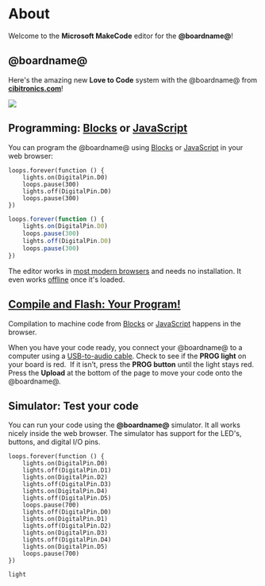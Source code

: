 # About

Welcome to the **Microsoft MakeCode** editor for the **@boardname@**!

## @boardname@

Here's the amazing new **Love to Code** system with the @boardname@ from **[cibitronics.com](https://chibitronics.com/lovetocode/)**!

![](https://chibitronics.com/wp-content/uploads/2017/05/09_doneprogramming.png)

## Programming: [Blocks](/blocks) or [JavaScript](/javascript)

You can program the @boardname@ using [Blocks](/blocks) or [JavaScript](/javascript) in your web browser:

```block
loops.forever(function () {
    lights.on(DigitalPin.D0)
    loops.pause(300)
    lights.off(DigitalPin.D0)
    loops.pause(300)
})
```
```typescript
loops.forever(function () {
    lights.on(DigitalPin.D0)
    loops.pause(300)
    lights.off(DigitalPin.D0)
    loops.pause(300)
})
```

The editor works in [most modern browsers](/browsers) and needs no installation. It even works [offline](/offline) once it's loaded.

## [Compile and Flash: Your Program!](/device/usb)

Compilation to machine code from [Blocks](/blocks) or [JavaScript](/javascript) happens in the browser.

When you have your code ready, you connect your @boardname@ to a computer using a [USB-to-audio cable](https://chibitronics.com/programming-chibi-chip/). Check to see if the **PROG light** on your board is red.  If it isn’t, press the **PROG button** until the light stays red. Press the **Upload** at the bottom of the page to move your code onto the @boardname@.

## Simulator: Test your code

You can run your code using the **@boardname@** simulator. It all works nicely inside the web browser. The simulator has support for the LED's, buttons, and digital I/O pins.

```sim
loops.forever(function () {
    lights.on(DigitalPin.D0)
    lights.off(DigitalPin.D1)
    lights.on(DigitalPin.D2)
    lights.off(DigitalPin.D3)
    lights.on(DigitalPin.D4)
    lights.off(DigitalPin.D5)
    loops.pause(700)
    lights.off(DigitalPin.D0)
    lights.on(DigitalPin.D1)
    lights.off(DigitalPin.D2)
    lights.on(DigitalPin.D3)
    lights.off(DigitalPin.D4)
    lights.on(DigitalPin.D5)
    loops.pause(700)
})

```

```package
light
```

